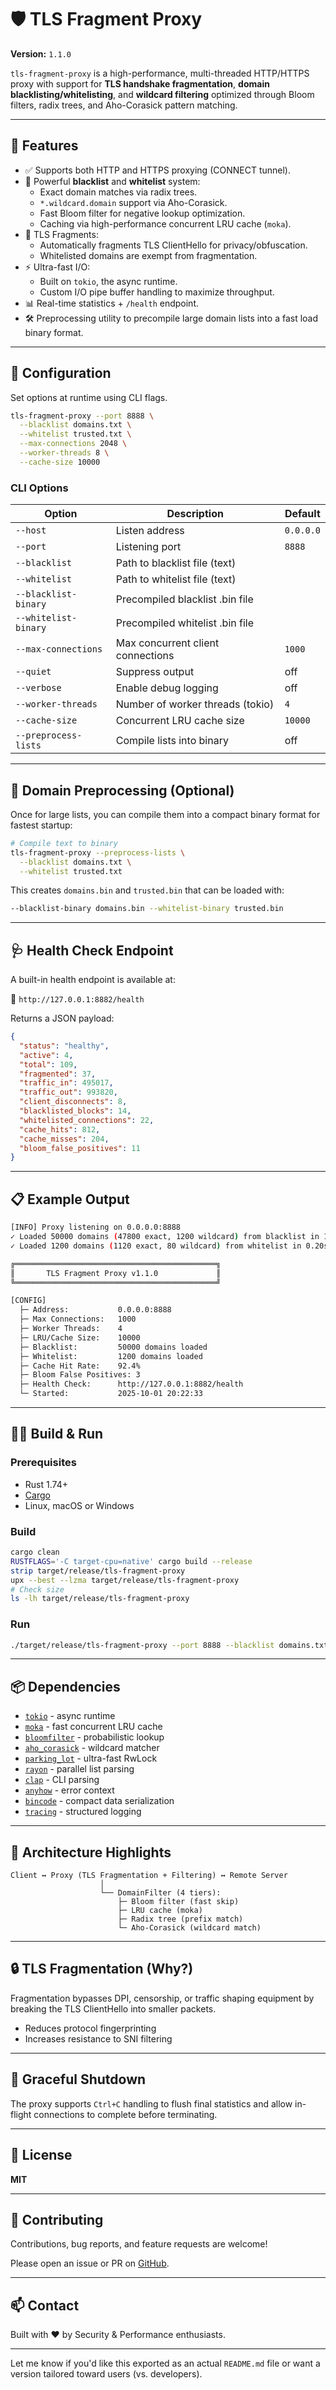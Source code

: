 # 🛡️ TLS Fragment Proxy

**Version:** `1.1.0`

`tls-fragment-proxy` is a high-performance, multi-threaded HTTP/HTTPS proxy with support for **TLS handshake fragmentation**, **domain blacklisting/whitelisting**, and **wildcard filtering** optimized through Bloom filters, radix trees, and Aho-Corasick pattern matching.

---

## 🚀 Features

- ✅ Supports both HTTP and HTTPS proxying (CONNECT tunnel).
- 🚫 Powerful **blacklist** and **whitelist** system:
    - Exact domain matches via radix trees.
    - `*.wildcard.domain` support via Aho-Corasick.
    - Fast Bloom filter for negative lookup optimization.
    - Caching via high-performance concurrent LRU cache (`moka`).
- 🔐 TLS Fragments:
    - Automatically fragments TLS ClientHello for privacy/obfuscation.
    - Whitelisted domains are exempt from fragmentation.
- ⚡ Ultra-fast I/O:
    - Built on `tokio`, the async runtime.
    - Custom I/O pipe buffer handling to maximize throughput.
- 📊 Real-time statistics + `/health` endpoint.
- 🛠️ Preprocessing utility to precompile large domain lists into a fast load binary format.

---

## 🧰 Configuration

Set options at runtime using CLI flags.

```bash
tls-fragment-proxy --port 8888 \
  --blacklist domains.txt \
  --whitelist trusted.txt \
  --max-connections 2048 \
  --worker-threads 8 \
  --cache-size 10000
```

### CLI Options

| Option                    | Description                          | Default         |
|--------------------------|--------------------------------------|-----------------|
| `--host`                 | Listen address                       | `0.0.0.0`       |
| `--port`                 | Listening port                       | `8888`          |
| `--blacklist`            | Path to blacklist file (text)       |                 |
| `--whitelist`            | Path to whitelist file (text)       |                 |
| `--blacklist-binary`     | Precompiled blacklist .bin file     |                 |
| `--whitelist-binary`     | Precompiled whitelist .bin file     |                 |
| `--max-connections`      | Max concurrent client connections   | `1000`          |
| `--quiet`                | Suppress output                     | off             |
| `--verbose`              | Enable debug logging                | off             |
| `--worker-threads`       | Number of worker threads (tokio)    | `4`             |
| `--cache-size`           | Concurrent LRU cache size           | `10000`         |
| `--preprocess-lists`     | Compile lists into binary           | off             |

---

## 🔂 Domain Preprocessing (Optional)

Once for large lists, you can compile them into a compact binary format for fastest startup:

```bash
# Compile text to binary
tls-fragment-proxy --preprocess-lists \
  --blacklist domains.txt \
  --whitelist trusted.txt
```

This creates `domains.bin` and `trusted.bin` that can be loaded with:

```bash
--blacklist-binary domains.bin --whitelist-binary trusted.bin
```

---

## 🩺 Health Check Endpoint

A built-in health endpoint is available at:

📍 `http://127.0.0.1:8882/health`

Returns a JSON payload:

```json
{
  "status": "healthy",
  "active": 4,
  "total": 109,
  "fragmented": 37,
  "traffic_in": 495017,
  "traffic_out": 993820,
  "client_disconnects": 8,
  "blacklisted_blocks": 14,
  "whitelisted_connections": 22,
  "cache_hits": 812,
  "cache_misses": 204,
  "bloom_false_positives": 11
}
```

---

## 📋 Example Output

```bash
[INFO] Proxy listening on 0.0.0.0:8888
✓ Loaded 50000 domains (47800 exact, 1200 wildcard) from blacklist in 1.17s
✓ Loaded 1200 domains (1120 exact, 80 wildcard) from whitelist in 0.20s

╔═════════════════════════════════════════════╗
║       TLS Fragment Proxy v1.1.0             ║
╚═════════════════════════════════════════════╝

[CONFIG]
  ├─ Address:           0.0.0.0:8888
  ├─ Max Connections:   1000
  ├─ Worker Threads:    4
  ├─ LRU/Cache Size:    10000
  ├─ Blacklist:         50000 domains loaded
  ├─ Whitelist:         1200 domains loaded
  ├─ Cache Hit Rate:    92.4%
  ├─ Bloom False Positives: 3
  ├─ Health Check:      http://127.0.0.1:8882/health
  └─ Started:           2025-10-01 20:22:33
```

---

## 👨‍🔧 Build & Run

### Prerequisites

- Rust 1.74+
- [Cargo](https://doc.rust-lang.org/cargo/)
- Linux, macOS or Windows

### Build

```bash
cargo clean
RUSTFLAGS='-C target-cpu=native' cargo build --release
strip target/release/tls-fragment-proxy
upx --best --lzma target/release/tls-fragment-proxy
# Check size
ls -lh target/release/tls-fragment-proxy
```

### Run

```bash
./target/release/tls-fragment-proxy --port 8888 --blacklist domains.txt
```

---

## 📦 Dependencies

- [`tokio`](https://docs.rs/tokio) - async runtime
- [`moka`](https://docs.rs/moka) - fast concurrent LRU cache
- [`bloomfilter`](https://docs.rs/bloomfilter) - probabilistic lookup
- [`aho_corasick`](https://docs.rs/aho-corasick) - wildcard matcher
- [`parking_lot`](https://docs.rs/parking_lot) - ultra-fast RwLock
- [`rayon`](https://docs.rs/rayon) - parallel list parsing
- [`clap`](https://docs.rs/clap/latest/clap/) - CLI parsing
- [`anyhow`](https://docs.rs/anyhow) - error context
- [`bincode`](https://docs.rs/bincode) - compact data serialization
- [`tracing`](https://docs.rs/tracing) - structured logging

---

## 🧪 Architecture Highlights

```
Client ↔ Proxy (TLS Fragmentation + Filtering) ↔ Remote Server
                    │
                    └── DomainFilter (4 tiers):
                        ├─ Bloom filter (fast skip)
                        ├─ LRU cache (moka)
                        ├─ Radix tree (prefix match)
                        └─ Aho-Corasick (wildcard match)
```

---

## 🔒 TLS Fragmentation (Why?)

Fragmentation bypasses DPI, censorship, or traffic shaping equipment by breaking the TLS ClientHello into smaller packets.

- Reduces protocol fingerprinting
- Increases resistance to SNI filtering

---

## 🏁 Graceful Shutdown

The proxy supports `Ctrl+C` handling to flush final statistics and allow in-flight connections to complete before terminating.

---

## 📃 License

**MIT**

---

## 🤝 Contributing

Contributions, bug reports, and feature requests are welcome!

Please open an issue or PR on [GitHub](https://github.com/your-repo/tls-fragment-proxy).

---

## 📫 Contact

Built with ❤️ by Security & Performance enthusiasts.

---

Let me know if you'd like this exported as an actual `README.md` file or want a version tailored toward users (vs. developers).